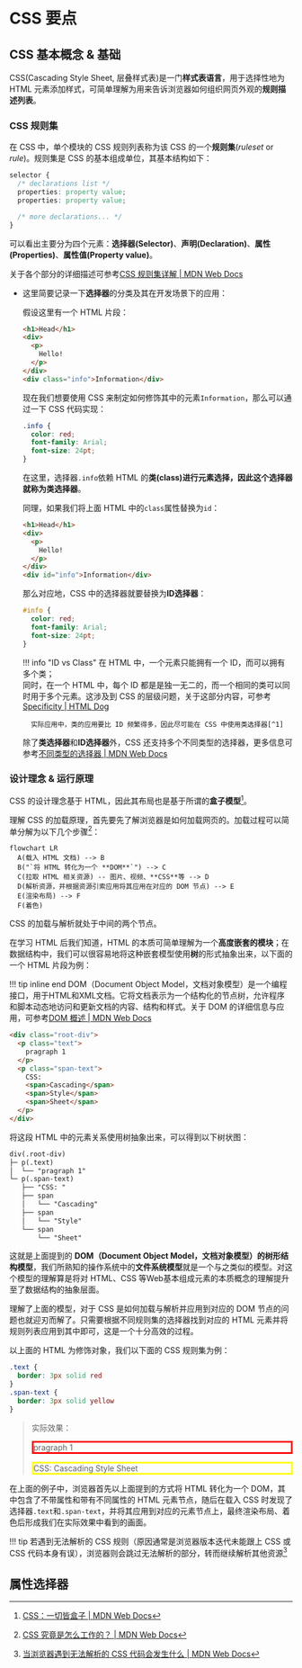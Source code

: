 # CSS 要点

## CSS 基本概念 & 基础

CSS(Cascading Style Sheet, 层叠样式表)是一门**样式表语言**，用于选择性地为 HTML 元素添加样式，可简单理解为用来告诉浏览器如何组织网页外观的**规则描述列表**。

### CSS 规则集

在 CSS 中，单个模块的 CSS 规则列表称为该 CSS 的一个**规则集**(*ruleset* or *rule*)。规则集是 CSS 的基本组成单位，其基本结构如下：

```css
selector {
  /* declarations list */
  properties: property value;
  properties: property value;

  /* more declarations... */
}
```

可以看出主要分为四个元素：**选择器(Selector)**、**声明(Declaration)**、**属性(Properties)**、**属性值(Property value)**。

关于各个部分的详细描述可参考[CSS 规则集详解 | MDN Web Docs](https://developer.mozilla.org/zh-CN/docs/Learn_web_development/Getting_started/Your_first_website/Styling_the_content#css_%E8%A7%84%E5%88%99%E9%9B%86%E8%AF%A6%E8%A7%A3)

- 这里简要记录一下**选择器**的分类及其在开发场景下的应用：

    假设这里有一个 HTML 片段：
    ```html
    <h1>Head</h1>
    <div>
      <p>
        Hello!
      </p>
    </div>
    <div class="info">Information</div>
    ```
    现在我们想要使用 CSS 来制定如何修饰其中的元素`Information`，那么可以通过一下 CSS 代码实现：
    ```css
    .info {
      color: red;
      font-family: Arial;
      font-size: 24pt;
    }
    ```
    在这里，选择器`.info`依赖 HTML 的**类(class)**进行元素选择，因此这个选择器就称为**类选择器**。

    同理，如果我们将上面 HTML 中的`class`属性替换为`id`：
    ```html
    <h1>Head</h1>
    <div>
      <p>
        Hello!
      </p>
    </div>
    <div id="info">Information</div>
    ```
    那么对应地，CSS 中的选择器就要替换为**ID选择器**：
    ```css
    #info {
      color: red;
      font-family: Arial;
      font-size: 24pt;
    }
    ```

    !!! info "ID vs Class"
        在 HTML 中，一个元素只能拥有一个 ID，而可以拥有多个类；  
        同时，在一个 HTML 中，每个 ID 都是是独一无二的，而一个相同的类可以同时用于多个元素。这涉及到 CSS 的层级问题，关于这部分内容，可参考[Specificity | HTML Dog](https://www.htmldog.com/guides/css/intermediate/specificity/)

        实际应用中，类的应用要比 ID 频繁得多，因此尽可能在 CSS 中使用类选择器[^1]

    除了**类选择器**和**ID选择器**外，CSS 还支持多个不同类型的选择器，更多信息可参考[不同类型的选择器 | MDN Web Docs](https://developer.mozilla.org/zh-CN/docs/Learn_web_development/Getting_started/Your_first_website/Styling_the_content#%E4%B8%8D%E5%90%8C%E7%B1%BB%E5%9E%8B%E7%9A%84%E9%80%89%E6%8B%A9%E5%99%A8)

### 设计理念 & 运行原理

CSS 的设计理念基于 HTML，因此其布局也是基于所谓的**盒子模型**[^2]。

理解 CSS 的加载原理，首先要先了解浏览器是如何加载网页的。加载过程可以简单分解为以下几个步骤[^3]：
```mermaid
flowchart LR
  A(载入 HTML 文档) --> B
  B("`将 HTML 转化为一个 **DOM**`") --> C
  C(拉取 HTML 相关资源) -- 图片、视频、**CSS**等 --> D
  D(解析资源，并根据资源引索应用将其应用在对应的 DOM 节点) --> E
  E(渲染布局) --> F
  F(着色)
```

CSS 的加载与解析就处于中间的两个节点。

在学习 HTML 后我们知道，HTML 的本质可简单理解为一个**高度嵌套的模块**；在数据结构中，我们可以很容易地将这种嵌套模型使用**树**的形式抽象出来，以下面的一个 HTML 片段为例：

!!! tip inline end
    DOM（Document Object Model，文档对象模型）是一个编程接口，用于HTML和XML文档。它将文档表示为一个结构化的节点树，允许程序和脚本动态地访问和更新文档的内容、结构和样式。关于 DOM 的详细信息与应用，可参考[DOM 概述 | MDN Web Docs](https://developer.mozilla.org/zh-CN/docs/Web/API/Document_Object_Model/Introduction)

```html
<div class="root-div">
  <p class="text">
    pragraph 1
  </p>
  <p class="span-text">
    CSS: 
    <span>Cascading</span>
    <span>Style</span>
    <span>Sheet</span>
  </p>
</div>
```
将这段 HTML 中的元素关系使用树抽象出来，可以得到以下树状图：
```md
div(.root-div)
├─ p(.text)
│  └── "pragraph 1"
└─ p(.span-text)
   ├── "CSS: "
   ├── span
   │   └── "Cascading"
   ├── span
   │   └── "Style"
   └── span
       └── "Sheet"
```
这就是上面提到的 **DOM（Document Object Model，文档对象模型）**的**树形结构模型**，我们所熟知的操作系统中的**文件系统模型**就是一个与之类似的模型。对这个模型的理解算是将对 HTML、CSS 等Web基本组成元素的本质概念的理解提升至了数据结构的抽象层面。

理解了上面的模型，对于 CSS 是如何加载与解析并应用到对应的 DOM 节点的问题也就迎刃而解了。只需要根据不同规则集的选择器找到对应的 HTML 元素并将规则列表应用到其中即可，这是一个十分高效的过程。

以上面的 HTML 为修饰对象，我们以下面的 CSS 规则集为例：
```css
.text {
  border: 3px solid red
}
.span-text {
  border: 3px solid yellow
}
```

> 实际效果：
><style>
>  .text {
>     border: 3px solid red
>  }
>  .span-text {
>     border: 3px solid yellow
>  }
></style> 
><div class="root-div">
>  <p class="text">
>    pragraph 1
>  </p>
>  <p class="span-text">
>    CSS: 
>    <span>Cascading</span>
>    <span>Style</span>
>    <span>Sheet</span>
>  </p>
></div>

在上面的例子中，浏览器首先以上面提到的方式将 HTML 转化为一个 DOM，其中包含了不带属性和带有不同属性的 HTML 元素节点，随后在载入 CSS 时发现了选择器`.text`和`.span-text`，并将其应用到对应的元素节点上，最终渲染布局、着色后形成我们在实际效果中看到的画面。

!!! tip
    若遇到无法解析的 CSS 规则（原因通常是浏览器版本迭代未能跟上 CSS 或 CSS 代码本身有误），浏览器则会跳过无法解析的部分，转而继续解析其他资源[^4]

## 属性选择器


[^1]: [Intro to HTML/CSS | MIT Web Lab](https://docs.google.com/presentation/d/1z7mrIg_M6pn828sbvcJ5XjiK3xpgjC-n1lihA4B-yzM/edit?slide=id.g6cf79318c7_0_26#slide=id.g6cf79318c7_0_26)

[^2]: [CSS：一切皆盒子 | MDN Web Docs](https://developer.mozilla.org/zh-CN/docs/Learn_web_development/Getting_started/Your_first_website/Styling_the_content#css%EF%BC%9A%E4%B8%80%E5%88%87%E7%9A%86%E7%9B%92%E5%AD%90)

[^3]: [CSS 究竟是怎么工作的？ | MDN Web Docs](https://developer.mozilla.org/zh-CN/docs/Learn_web_development/Core/Styling_basics/What_is_CSS#css_%E7%A9%B6%E7%AB%9F%E6%98%AF%E6%80%8E%E4%B9%88%E5%B7%A5%E4%BD%9C%E7%9A%84%EF%BC%9F)

[^4]: [当浏览器遇到无法解析的 CSS 代码会发生什么 | MDN Web Docs](https://developer.mozilla.org/zh-CN/docs/Learn_web_development/Core/Styling_basics/What_is_CSS#%E5%BD%93%E6%B5%8F%E8%A7%88%E5%99%A8%E9%81%87%E5%88%B0%E6%97%A0%E6%B3%95%E8%A7%A3%E6%9E%90%E7%9A%84_css_%E4%BB%A3%E7%A0%81%E4%BC%9A%E5%8F%91%E7%94%9F%E4%BB%80%E4%B9%88)